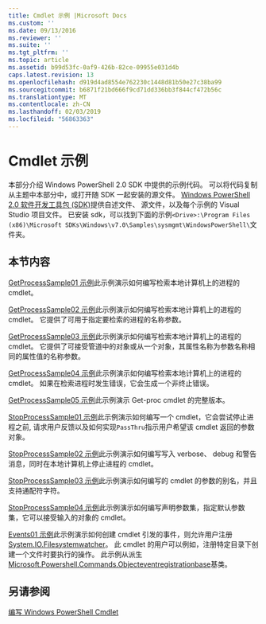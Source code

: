 ```yaml
---
title: Cmdlet 示例 |Microsoft Docs
ms.custom: ''
ms.date: 09/13/2016
ms.reviewer: ''
ms.suite: ''
ms.tgt_pltfrm: ''
ms.topic: article
ms.assetid: b99d53fc-0af9-426b-82ce-09955e031d4b
caps.latest.revision: 13
ms.openlocfilehash: d919d4ad8554e762230c1448d81b50e27c38ba99
ms.sourcegitcommit: b6871f21bd666f9cd71dd336bb3f844cf472b56c
ms.translationtype: MT
ms.contentlocale: zh-CN
ms.lasthandoff: 02/03/2019
ms.locfileid: "56863363"
---
```

# <a name="cmdlet-samples"></a>Cmdlet 示例

本部分介绍 Windows PowerShell 2.0 SDK 中提供的示例代码。 可以将代码复制从主题中本部分中，或打开随 SDK 一起安装的源文件。 [Windows PowerShell 2.0 软件开发工具包 (SDK)](https://www.microsoft.com/en-us/download/details.aspx?id=2560)提供自述文件、 源文件，以及每个示例的 Visual Studio 项目文件。 已安装 sdk，可以找到下面的示例`<Drive>:\Program Files (x86)\Microsoft SDKs\Windows\v7.0\Samples\sysmgmt\WindowsPowerShell\`文件夹。

## <a name="in-this-section"></a>本节内容

[GetProcessSample01 示例](./getprocesssample01-sample.md)此示例演示如何编写检索本地计算机上的进程的 cmdlet。

[GetProcessSample02 示例](./getprocesssample02-sample.md)此示例演示如何编写检索本地计算机上的进程的 cmdlet。 它提供了可用于指定要检索的进程的名称参数。

[GetProcessSample03 示例](./getprocesssample03-sample.md)此示例演示如何编写检索本地计算机上的进程的 cmdlet。 它提供了可接受管道中的对象或从一个对象，其属性名称为参数名称相同的属性值的名称参数。

[GetProcessSample04 示例](./getprocesssample04-sample.md)此示例演示如何编写检索本地计算机上的进程的 cmdlet。 如果在检索进程时发生错误，它会生成一个非终止错误。

[GetProcessSample05 示例](./getprocesssample05-sample.md)此示例演示 Get-proc cmdlet 的完整版本。

[StopProcessSample01 示例](./stopprocesssample01-sample.md)此示例演示如何编写一个 cmdlet，它会尝试停止进程之前, 请求用户反馈以及如何实现`PassThru`指示用户希望该 cmdlet 返回的参数对象。

[StopProcessSample02 示例](./stopprocesssample02-sample.md)此示例演示如何编写写入 verbose、 debug 和警告消息，同时在本地计算机上停止进程的 cmdlet。

[StopProcessSample03 示例](./stopprocesssample03-sample.md)此示例演示如何编写的 cmdlet 的参数的别名，并且支持通配符字符。

[StopProcessSample04 示例](./stopprocesssample04-sample.md)此示例演示如何编写声明参数集，指定默认参数集，它可以接受输入的对象的 cmdlet。

[Events01 示例](./events01-sample.md)此示例演示如何创建 cmdlet 引发的事件，则允许用户注册[System.IO.Filesystemwatcher](/dotnet/api/System.IO.FileSystemWatcher)。 此 cmdlet 的用户可以例如，注册特定目录下创建一个文件时要执行的操作。 此示例从派生[Microsoft.Powershell.Commands.Objecteventregistrationbase](/dotnet/api/Microsoft.PowerShell.Commands.ObjectEventRegistrationBase)基类。

## <a name="see-also"></a>另请参阅

[编写 Windows PowerShell Cmdlet](./writing-a-windows-powershell-cmdlet.md)
